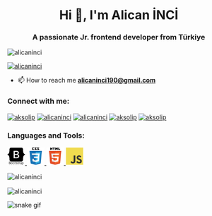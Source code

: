 <h1 align="center">Hi 👋, I'm Alican İNCİ</h1>
<h3 align="center">A passionate Jr. frontend developer from Türkiye</h3>

<p align="left"> <img src="https://komarev.com/ghpvc/?username=alicaninci&label=Profile%20views&color=0e75b6&style=flat" alt="alicaninci" /> </p>

<p align="left"> <a href="https://github.com/ryo-ma/github-profile-trophy"><img src="https://github-profile-trophy.vercel.app/?username=alicaninci" alt="alicaninci" /></a> </p>

- 📫 How to reach me **alicaninci190@gmail.com**

<h3 align="left">Connect with me:</h3>
<p align="left">
<a href="https://codepen.io/aksolip" target="blank"><img align="center" src="https://raw.githubusercontent.com/rahuldkjain/github-profile-readme-generator/master/src/images/icons/Social/codepen.svg" alt="aksolip" height="30" width="40" /></a>
<a href="https://linkedin.com/in/alicaninci" target="blank"><img align="center" src="https://raw.githubusercontent.com/rahuldkjain/github-profile-readme-generator/master/src/images/icons/Social/linked-in-alt.svg" alt="alicaninci" height="30" width="40" /></a>
<a href="https://stackoverflow.com/users/alicani̇nci" target="blank"><img align="center" src="https://raw.githubusercontent.com/rahuldkjain/github-profile-readme-generator/master/src/images/icons/Social/stack-overflow.svg" alt="alicani̇nci" height="30" width="40" /></a>
<a href="https://codesandbox.com/aksolip" target="blank"><img align="center" src="https://raw.githubusercontent.com/rahuldkjain/github-profile-readme-generator/master/src/images/icons/Social/codesandbox.svg" alt="aksolip" height="30" width="40" /></a>
<a href="https://discord.gg/aksolip" target="blank"><img align="center" src="https://raw.githubusercontent.com/rahuldkjain/github-profile-readme-generator/master/src/images/icons/Social/discord.svg" alt="aksolip" height="30" width="40" /></a>
</p>

<h3 align="left">Languages and Tools:</h3>
<p align="left"> <a href="https://getbootstrap.com" target="_blank" rel="noreferrer"> <img src="https://raw.githubusercontent.com/devicons/devicon/master/icons/bootstrap/bootstrap-plain-wordmark.svg" alt="bootstrap" width="40" height="40"/> </a> <a href="https://www.w3schools.com/css/" target="_blank" rel="noreferrer"> <img src="https://raw.githubusercontent.com/devicons/devicon/master/icons/css3/css3-original-wordmark.svg" alt="css3" width="40" height="40"/> </a> <a href="https://www.w3.org/html/" target="_blank" rel="noreferrer"> <img src="https://raw.githubusercontent.com/devicons/devicon/master/icons/html5/html5-original-wordmark.svg" alt="html5" width="40" height="40"/> </a> <a href="https://developer.mozilla.org/en-US/docs/Web/JavaScript" target="_blank" rel="noreferrer"> <img src="https://raw.githubusercontent.com/devicons/devicon/master/icons/javascript/javascript-original.svg" alt="javascript" width="40" height="40"/> </a> </p>

<p><img align="center" src="https://github-readme-stats.vercel.app/api/top-langs?username=alicaninci&show_icons=true&locale=en&layout=compact" alt="alicaninci" /></p>

<p><img align="center" src="https://github-readme-streak-stats.herokuapp.com/?user=alicaninci&" alt="alicaninci" /></p>

![snake gif](https://github.com/alicaninci/alicaninci/blob/output/github-contribution-grid-snake.gif)
